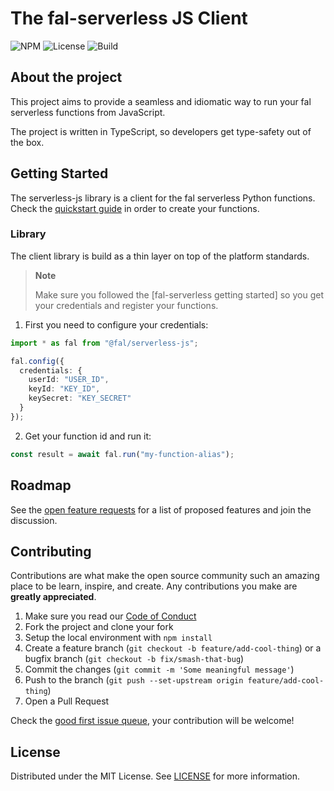 # The fal-serverless JS Client

![NPM](https://img.shields.io/npm/v/@fal/serverless-js)
![License](https://img.shields.io/github/license/fal-ai/serverless-js)
![Build](https://img.shields.io/github/actions/workflow/status/fal-ai/serverless-js/build)


## About the project

This project aims to provide a seamless and idiomatic way to run your fal serverless functions from JavaScript.

The project is written in TypeScript, so developers get type-safety out of the box.

## Getting Started

The serverless-js library is a client for the fal serverless Python functions. Check the [quickstart guide](https://docs.fal.ai/fal-serverless/quickstart) in order to create your functions.

### Library

The client library is build as a thin layer on top of the platform standards.

> **Note**
>
> Make sure you followed the [fal-serverless getting started] so you get your credentials and register your functions. 

1. First you need to configure your credentials:

```ts
import * as fal from "@fal/serverless-js";

fal.config({
  credentials: {
    userId: "USER_ID",
    keyId: "KEY_ID",
    keySecret: "KEY_SECRET"
  }
});
```

2. Get your function id and run it:

```ts
const result = await fal.run("my-function-alias");
```

## Roadmap

See the [open feature requests](https://github.com/fal-ai/serverless-js/labels/enhancement) for a list of proposed features and join the discussion.

## Contributing

Contributions are what make the open source community such an amazing place to be learn, inspire, and create. Any contributions you make are **greatly appreciated**.

1. Make sure you read our [Code of Conduct](https://github.com/fal-ai/serverless-js/blob/main/CODE_OF_CONDUCT.md)
1. Fork the project and clone your fork
1. Setup the local environment with `npm install`
1. Create a feature branch (`git checkout -b feature/add-cool-thing`) or a bugfix branch (`git checkout -b fix/smash-that-bug`)
1. Commit the changes (`git commit -m 'Some meaningful message'`)
1. Push to the branch (`git push --set-upstream origin feature/add-cool-thing`)
1. Open a Pull Request

Check the [good first issue queue](https://github.com/fal-ai/serverless-js/labels/good+first+issue), your contribution will be welcome!

## License

Distributed under the MIT License. See [LICENSE](https://github.com/fal-ai/serverless-js/blob/main/LICENSE) for more information.
